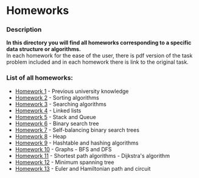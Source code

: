 # Homeworks
### Description
**In this directory you will find all homeworks corresponding to a specific data structure or algorithms.**\
In each homework for the ease of the user, there is pdf version of the task problem included and in each homework there is link to the original task. 

### List of all homeworks:
- [Homework 1](https://github.com/Iliyan31/Data-structures-and-algorithms/tree/main/Homeworks/Homework%201) - Previous university knowledge
- [Homework 2](https://github.com/Iliyan31/Data-structures-and-algorithms/tree/main/Homeworks/Homework%202) - Sorting algorithms
- [Homework 3](https://github.com/Iliyan31/Data-structures-and-algorithms/tree/main/Homeworks/Homework%203) - Searching algorithms 
- [Homework 4](https://github.com/Iliyan31/Data-structures-and-algorithms/tree/main/Homeworks/Homework%204) - Linked lists
- [Homework 5](https://github.com/Iliyan31/Data-structures-and-algorithms/tree/main/Homeworks/Homework%205) - Stack and Queue
- [Homework 6](https://github.com/Iliyan31/Data-structures-and-algorithms/tree/main/Homeworks/Homework%206) - Binary search tree
- [Homework 7](https://github.com/Iliyan31/Data-structures-and-algorithms/tree/main/Homeworks/Homework%207) - Self-balancing binary search trees
- [Homework 8](https://github.com/Iliyan31/Data-structures-and-algorithms/tree/main/Homeworks/Homework%208) - Heap
- [Homework 9](https://github.com/Iliyan31/Data-structures-and-algorithms/tree/main/Homeworks/Homework%209) - Hashtable and hashing algorithms
- [Homework 10](https://github.com/Iliyan31/Data-structures-and-algorithms/tree/main/Homeworks/Homework%2010) - Graphs - BFS and DFS
- [Homework 11](https://github.com/Iliyan31/Data-structures-and-algorithms/tree/main/Homeworks/Homework%2011) - Shortest path algorithms - Dijkstra's algorithm
- [Homework 12](https://github.com/Iliyan31/Data-structures-and-algorithms/tree/main/Homeworks/Homework%2012) - Minimum spanning tree
- [Homework 13](https://github.com/Iliyan31/Data-structures-and-algorithms/tree/main/Homeworks/Homework%2013) - Euler and Hamiltonian path and circuit
